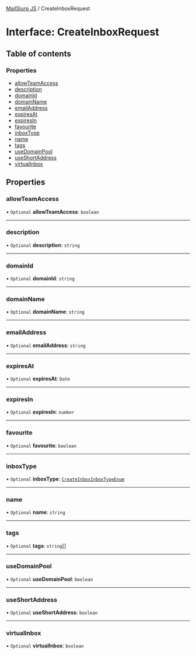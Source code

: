 [MailSlurp JS](../README.md) / CreateInboxRequest

# Interface: CreateInboxRequest

## Table of contents

### Properties

- [allowTeamAccess](CreateInboxRequest.md#allowteamaccess)
- [description](CreateInboxRequest.md#description)
- [domainId](CreateInboxRequest.md#domainid)
- [domainName](CreateInboxRequest.md#domainname)
- [emailAddress](CreateInboxRequest.md#emailaddress)
- [expiresAt](CreateInboxRequest.md#expiresat)
- [expiresIn](CreateInboxRequest.md#expiresin)
- [favourite](CreateInboxRequest.md#favourite)
- [inboxType](CreateInboxRequest.md#inboxtype)
- [name](CreateInboxRequest.md#name)
- [tags](CreateInboxRequest.md#tags)
- [useDomainPool](CreateInboxRequest.md#usedomainpool)
- [useShortAddress](CreateInboxRequest.md#useshortaddress)
- [virtualInbox](CreateInboxRequest.md#virtualinbox)

## Properties

### allowTeamAccess

• `Optional` **allowTeamAccess**: `boolean`

___

### description

• `Optional` **description**: `string`

___

### domainId

• `Optional` **domainId**: `string`

___

### domainName

• `Optional` **domainName**: `string`

___

### emailAddress

• `Optional` **emailAddress**: `string`

___

### expiresAt

• `Optional` **expiresAt**: `Date`

___

### expiresIn

• `Optional` **expiresIn**: `number`

___

### favourite

• `Optional` **favourite**: `boolean`

___

### inboxType

• `Optional` **inboxType**: [`CreateInboxInboxTypeEnum`](../enums/CreateInboxInboxTypeEnum.md)

___

### name

• `Optional` **name**: `string`

___

### tags

• `Optional` **tags**: `string`[]

___

### useDomainPool

• `Optional` **useDomainPool**: `boolean`

___

### useShortAddress

• `Optional` **useShortAddress**: `boolean`

___

### virtualInbox

• `Optional` **virtualInbox**: `boolean`
